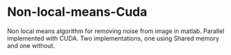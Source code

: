 # Non-local-means-Cuda
Non local means algorithm for removing noise from image in matlab. Parallel implemented with CUDA.
Two implementations, one using Shared memory and one without.
